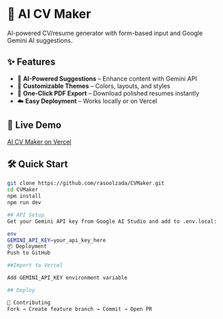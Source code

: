 # 🚀 AI CV Maker

AI-powered CV/resume generator with form-based input and Google Gemini AI suggestions.

## ✨ Features

- 🤖 **AI-Powered Suggestions** – Enhance content with Gemini API
- 🎨 **Customizable Themes** – Colors, layouts, and styles
- 📄 **One-Click PDF Export** – Download polished resumes instantly
- ☁️ **Easy Deployment** – Works locally or on Vercel

## 🚀 Live Demo

[AI CV Maker on Vercel](https://ai-cv-maker-seven.vercel.app/)

## 🛠️ Quick Start

```bash
git clone https://github.com/rasoolzada/CVMaker.git
cd CVMaker
npm install
npm run dev

## API Setup
Get your Gemini API key from Google AI Studio and add to .env.local:

env
GEMINI_API_KEY=your_api_key_here
📦 Deployment
Push to GitHub

##Import to Vercel

Add GEMINI_API_KEY environment variable

## Deploy

🤝 Contributing
Fork → Create feature branch → Commit → Open PR

